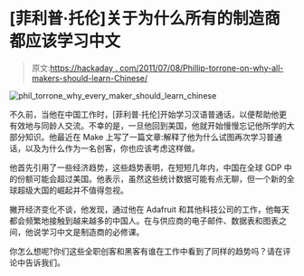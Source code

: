# [菲利普·托伦]关于为什么所有的制造商都应该学习中文

> 原文:[https://hackaday . com/2011/07/08/Phillip-torrone-on-why-all-makers-should-learn-Chinese/](https://hackaday.com/2011/07/08/phillip-torrone-on-why-all-makers-should-learn-chinese/)

![phil_torrone_why_every_maker_should_learn_chinese](../Images/5bb447a9af7ba5f309e591e7c75dcd9c.png "phil_torrone_why_every_maker_should_learn_chinese")

不久前，当他在中国工作时，[菲利普·托伦]开始学习汉语普通话，以便帮助他更有效地与同龄人交流。不幸的是，一旦他回到美国，他就开始慢慢忘记他所学的大部分知识。他最近在 Make 上写了一篇文章:解释了他为什么试图再次学习普通话，以及为什么作为一名创客，你也应该考虑这样做。

他首先引用了一些经济趋势，这些趋势表明，在短短几年内，中国在全球 GDP 中的份额可能会超过美国。他表示，虽然这些统计数据可能有点无聊，但一个新的全球超级大国的崛起并不值得忽视。

撇开经济变化不谈，他发现，通过他在 Adafruit 和其他科技公司的工作，他每天都会频繁地接触到越来越多的中国人。在与供应商的电子邮件、数据表和图表之间，他说学习中文是制造商的必修课。

你怎么想呢?你们这些全职创客和黑客有谁在工作中看到了同样的趋势吗？请在评论中告诉我们。